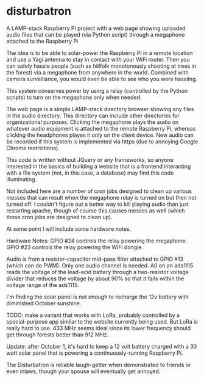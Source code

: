 # disturbatron
A LAMP-stack Raspberry Pi project with a web page showing uploaded audio files that can be played (via Python script) through a megaphone attached to the Raspberry Pi


The idea is to be able to solar-power the Raspberry Pi in a remote location and use a Yagi antenna to stay in contact with your WiFi router.  Then you can safely hassle people (such as hillfolk monotonously shooting at trees in the forest) via a megaphone from anywhere in the world.  Combined with camera surveillance, you would even be able to see who you were hassling. 

This system conserves power by using a relay (controlled by the Python scripts) to turn on the megaphone only when needed.

The web page is a simple LAMP-stack directory browser showing any files in the audio directory.  This directory can include other directories for organizational purposes.  Clicking the megaphone plays the audio on whatever audio equipment is attached to the remote Raspberry Pi, whereas clicking the headphones playes it only on the client device.  New audio can be recorded if this system is implemented via https (due to annoying Google Chrome restrictions).

This code is written without JQuery or any frameworks, so anyone interested in the basics of building a website that is a frontend interacting with a file system (not, in this case, a database) may find this code illuminating.

Not included here are a number of cron jobs designed to clean up various messes that can result when the megaphone relay is turned on but then not turned off.  I couldn't figure out a better way to kill playing audio than just restarting apache, though of course this causes messes as well (which those cron jobs are designed to clean up). 

At some point I will include some hardware notes.

Hardware Notes: 
GPIO #24 controls the relay powering the megaphone.
GPIO #23 controls the relay powering the WiFi dongle.

Audio is from a resistor-capacitor mid-pass filter attached to GPIO #13 (which can do PWM). Only one audio channel is needed.
A0 on an ads1115 reads the voltage of the lead-acid battery through a two-resistor voltage divider that reduces the voltage by about 90% so that it falls within the voltage range of the ads1115.

I'm finding the solar panel is not enough to recharge the 12v battery with diminished October sunshine.

TODO: make a variant that works with LoRa, probably controlled by a special-purpose app similar to the website currently being used.  But LoRa is really hard to use.  433 MHz seems ideal since its lower frequency should get through forests better than 912 MHz.

Update: after October 1, it's hard to keep a 12 volt battery charged with a 30 watt solar panel that is powering a continuously-running Raspberry Pi.

The Disturbatron is reliable laugh-getter when demonstrated to friends or even inlaws, though your spouse will eventually get annoyed.
